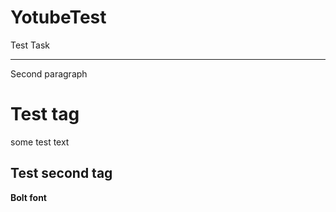 # YotubeTest

Test Task
***
Second paragraph

Test tag
===============
some test text

Test second tag
-------------------
**Bolt font**
